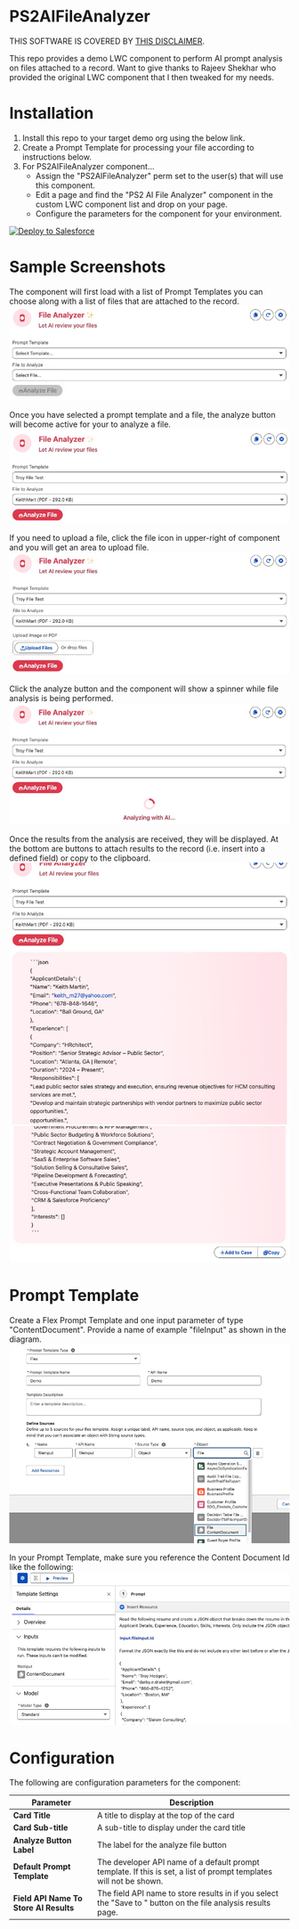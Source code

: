 # PS2AIFileAnalyzer

THIS SOFTWARE IS COVERED BY [THIS DISCLAIMER](https://raw.githubusercontent.com/thedges/Disclaimer/master/disclaimer.txt).

This repo provides a demo LWC component to perform AI prompt analysis on files attached to a record. Want to give thanks to Rajeev Shekhar who provided the original LWC component that I then tweaked for my needs.

# Installation
1. Install this repo to your target demo org using the below link.
2. Create a Prompt Template for processing your file according to instructions below.
3. For PS2AIFileAnalyzer component...
   * Assign the "PS2AIFileAnalyzer" perm set to the user(s) that will use this component.
   * Edit a page and find the "PS2 AI File Analyzer" component in the custom LWC component list and drop on your page.
   * Configure the parameters for the component for your environment.

<a href="https://githubsfdeploy.herokuapp.com?owner=thedges&repo=PS2AIFileAnalyzer&ref=main">
  <img alt="Deploy to Salesforce"
       src="https://raw.githubusercontent.com/afawcett/githubsfdeploy/master/deploy.png">
</a>


# Sample Screenshots
The component will first load with a list of Prompt Templates you can choose along with a list of files that are attached to the record. 
![alt text](./File-Analyzer-1.jpg "PS2AIFileAnalyzer Sample 1")

Once you have selected a prompt template and a file, the analyze button will become active for your to analyze a file.
![alt text](./File-Analyzer-2.jpg "PS2AIFileAnalyzer Sample 2")

If you need to upload a file, click the file icon in upper-right of component and you will get an area to upload file.
![alt text](./File-Analyzer-6.jpg "PS2AIFileAnalyzer Sample 6")

Click the analyze button and the component will show a spinner while file analysis is being performed.
![alt text](./File-Analyzer-3.jpg "PS2AIFileAnalyzer Sample 3")

Once the results from the analysis are received, they will be displayed. At the bottom are buttons to attach results to the record (i.e. insert into a defined field) or copy to the clipboard.
![alt text](./File-Analyzer-4.jpg "PS2AIFileAnalyzer Sample 4")
![alt text](./File-Analyzer-5.jpg "PS2AIFileAnalyzer Sample 5")

# Prompt Template
Create a Flex Prompt Template and one input parameter of type "ContentDocument". Provide a name of example "fileInput" as shown in the diagram.
![alt text](./File-Analyzer-7.jpg "PS2AIFileAnalyzer Sample 7")

In your Prompt Template, make sure you reference the Content Document Id like the following:
![alt text](./File-Analyzer-8.jpg "PS2AIFileAnalyzer Sample 8")

# Configuration
The following are configuration parameters for the component:

| Parameter | Description |
|-----------|-------------|
| <b>Card Title</b> | A title to display at the top of the card |
| <b>Card Sub-title</b> | A sub-title to display under the card title |
| <b>Analyze Button Label</b> | The label for the analyze file button |
| <b>Default Prompt Template</b> | The developer API name of a default prompt template. If this is set, a list of prompt templates will not be shown. |
| <b>Field API Name To Store AI Results</b> | The field API name to store results in if you select the "Save to <object>" button on the file analysis results page. |


